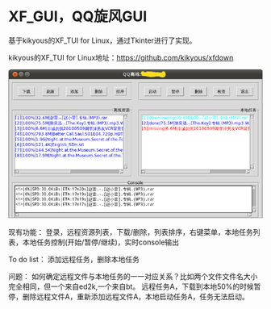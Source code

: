 # XF_GUI，QQ旋风GUI

基于kikyous的XF_TUI for Linux，通过Tkinter进行了实现。

kikyous的XF_TUI for Linux地址：https://github.com/kikyous/xfdown

![](https://github.com/spartty/xf_gui/blob/alpha/screenshot.png)


现有功能：
登录，远程资源列表，下载/删除，列表排序，右键菜单，本地任务列表，本地任务控制(开始/暂停/继续)，实时console输出

To do list：
添加远程任务，删除本地任务

问题：
如何确定远程文件与本地任务的一一对应关系？比如两个文件文件名大小完全相同，但一个来自ed2k,一个来自bt。
远程任务A，下载到本地50%的时候暂停，删除远程文件A，重新添加远程文件A，本地启动任务A，任务无法启动。
